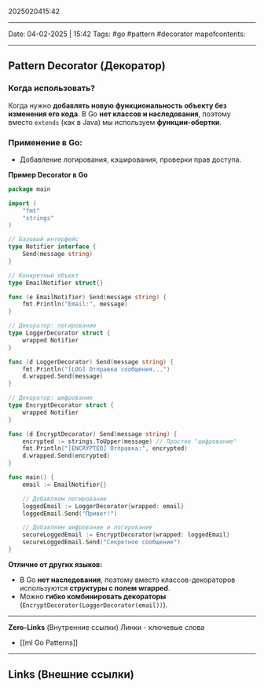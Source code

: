 2025020415:42
___
Date: 04-02-2025 | 15:42
Tags: #go #pattern #decorator
mapofcontents:
___
## Pattern Decorator (Декоратор)

### Когда использовать?

Когда нужно **добавлять новую функциональность объекту без изменения его кода**.
В Go **нет классов и наследования**, поэтому вместо `extends` (как в Java) мы используем **функции-обертки**.

### Применение в Go:

- Добавление логирования, кэширования, проверки прав доступа.

**Пример Decorator в Go**
```go
package main

import (
	"fmt"
	"strings"
)

// Базовый интерфейс
type Notifier interface {
	Send(message string)
}

// Конкретный объект
type EmailNotifier struct{}

func (e EmailNotifier) Send(message string) {
	fmt.Println("Email:", message)
}

// Декоратор: логирование
type LoggerDecorator struct {
	wrapped Notifier
}

func (d LoggerDecorator) Send(message string) {
	fmt.Println("[LOG] Отправка сообщения...")
	d.wrapped.Send(message)
}

// Декоратор: шифрование
type EncryptDecorator struct {
	wrapped Notifier
}

func (d EncryptDecorator) Send(message string) {
	encrypted := strings.ToUpper(message) // Простое "шифрование"
	fmt.Println("[ENCRYPTED] Отправка:", encrypted)
	d.wrapped.Send(encrypted)
}

func main() {
	email := EmailNotifier{}

	// Добавляем логирование
	loggedEmail := LoggerDecorator{wrapped: email}
	loggedEmail.Send("Привет!") 

	// Добавляем шифрование и логирование
	secureLoggedEmail := EncryptDecorator{wrapped: loggedEmail}
	secureLoggedEmail.Send("Секретное сообщение")
}
```

**Отличие от других языков:**
- В Go **нет наследования**, поэтому вместо классов-декораторов используются **структуры с полем wrapped**.
- Можно **гибко комбинировать декораторы** (`EncryptDecorator(LoggerDecorator(email))`).

-----
**Zero-Links**  (Внутренние ссылки) Линки - ключевые слова
- [[ml Go Patterns]]

------
**Links** (Внешние ссылки)
-
